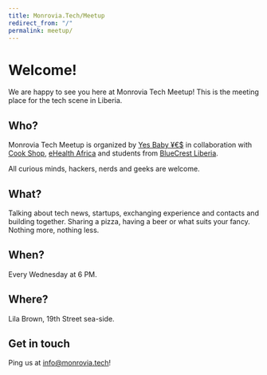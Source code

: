 ```yaml
---
title: Monrovia.Tech/Meetup
redirect_from: "/"
permalink: meetup/
---
```


# Welcome!

We are happy to see you here at Monrovia Tech Meetup!
This is the meeting place for the tech scene in Liberia.

## Who?

Monrovia Tech Meetup is organized by [Yes Baby ¥€$](https://yesbabyyes.se/) in collaboration
with [Cook Shop](http://cookshop.biz/), [eHealth Africa](http://ehealthafrica.org/) and students
from [BlueCrest Liberia](http://liberia.bluecrestcollege.com/).

All curious minds, hackers, nerds and geeks are welcome.

## What?

Talking about tech news, startups, exchanging experience and contacts and building together.
Sharing a pizza, having a beer or what suits your fancy. Nothing more, nothing less.

## When?

Every Wednesday at 6 PM.

## Where?

Lila Brown, 19th Street sea-side.

## Get in touch

Ping us at [info@monrovia.tech](mailto:info@monrovia.tech)!
